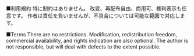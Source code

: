 ■利用規約
特に制約はありません。
改変、再配布自由、商用可、権利表示も任意です。
作者は責任を負いませんが、不具合については可能な範囲で対応します。

■Terms
There are no restrictions.
Modification, redistribution freedom, commercial availability,
and rights indication are also optional.
The author is not responsible,
but will deal with defects to the extent possible.
